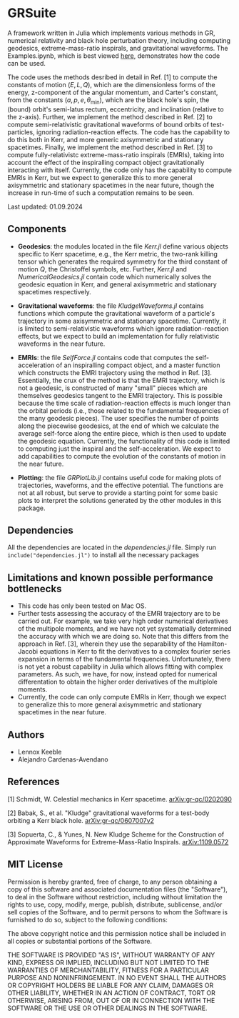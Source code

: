 # GRSuite
A framework written in Julia which implements various methods in GR, numerical relativity and black hole perturbation theory, including computing geodesics, extreme-mass-ratio inspirals, and gravitational waveforms. The Examples.ipynb, which is best viewed [here](https://nbviewer.org/github/lennoxkeeble/NumericalRelativity/blob/main/Examples.ipynb), demonstrates how the code can be used.

The code uses the methods desribed in detail in Ref. [1] to compute the constants of motion $(E, L, Q)$, which are the dimensionless forms of the energy, z-component of the angular momentum, and Carter's constant, from the constants $(a, p, e, θ_\text{min})$, which are the black hole's spin, the (bound) orbit's semi-latus rectum, eccentricity, and inclination (relative to the z-axis). Further, we implement the method described in Ref. [2] to compute semi-relativistic gravitational waveforms of bound orbits of test-particles, ignoring radiation-reaction effects. The code has the capability to do this both in Kerr, and more generic axisymmetric and stationary spacetimes. Finally, we implement the method described in Ref. [3] to compute fully-relativistc extreme-mass-ratio inspirals (EMRIs), taking into account the effect of the inspiralling compact object gravitationally interacting with itself. Currently, the code only has the capability to compute EMRIs in Kerr, but we expect to generalize this to more general axisymmetric and stationary spacetimes in the near future, though the increase in run-time of such a computation remains to be seen.

Last updated: 01.09.2024

## Components ##

* **Geodesics**: the modules located in the file <em>Kerr.jl</em> define various objects specific to Kerr spacetime, e.g., the Kerr metric, the two-rank killing tensor which generates the required symmetry for the third constant of motion $Q$, the Christoffel symbols, etc. Further,  <em>Kerr.jl</em> and <em>NumericalGeodesics.jl</em> contain code which numerically solves the geodesic equation in Kerr, and general axisymmetric and stationary spacetimes respectively.

* **Gravitational waveforms**: the file <em>KludgeWaveforms.jl</em> contains functions which compute the gravitational waveform of a particle's trajectory in some axisymmetric and stationary spacetime. Currently, it is limited to semi-relativistic waveforms which ignore radiation-reaction effects, but we expect to build an implementation for fully relativistic waveforms in the near future.

* **EMRIs**: the file <em>SelfForce.jl</em> contains code that computes the self-acceleration of an inspiralling compact object, and a master function which constructs the EMRI trajectory using the method in Ref. [3]. Essentially, the crux of the method is that the EMRI trajectory, which is not a geodesic, is constructed of many "small" pieces which are themselves geodesics tangent to the EMRI trajectory. This is possible because the time scale of radiation-reaction effects is much longer than the orbital periods (i.e., those related to the fundamental frequencies of the many geodesic pieces). The user specifies the number of points along the piecewise geodesics, at the end of which we calculate the average self-force along the entire piece, which is then used to update the geodesic equation. Currently, the functionality of this code is limited to computing just the inspiral and the self-acceleration. We expect to add capabilities to compute the evolution of the constants of motion in the near future.

* **Plotting**: the file <em>GRPlotLib.jl</em> contains useful code for making plots of trajectories, waveforms, and the effective potential. The functions are not at all robust, but serve to provide a starting point for some basic plots to interpret the solutions generated by the other modules in this package.  

## Dependencies ##

All the dependencies are located in the <em>dependencies.jl</em> file. Simply run <code> include("dependencies.jl")</code> to install all the necessary packages

## Limitations and known possible performance bottlenecks ##

* This code has only been tested on Mac OS.
* Further tests assessing the accuracy of the EMRI trajectory are to be carried out. For example, we take very high order numerical derivatives of the multipole moments, and we have not yet systematially determined the accuracy with which we are doing so. Note that this differs from the approach in Ref. [3], wherein they use the separability of the Hamilton-Jacobi equations in Kerr to fit the derivatives to a complex fourier series expansion in terms of the fundamental frequencies. Unfortunately, there is not yet a robust capability in Julia which allows fitting with complex parameters. As such, we have, for now, instead opted for numerical differentation to obtain the higher order derivatives of the multiplole moments.
* Currently, the code can only compute EMRIs in Kerr, though we expect to generalize this to more general axisymmetric and stationary spacetimes in the near future.

## Authors ##

- Lennox Keeble
- Alejandro Cardenas-Avendano 

## References ##
[1] Schmidt, W. Celestial mechanics in Kerr spacetime. [arXiv:gr-qc/0202090](https://arxiv.org/abs/gr-qc/0202090)

[2] Babak, S., et al. "Kludge" gravitational waveforms for a test-body orbiting a Kerr black hole. [arXiv:gr-qc/0607007v2](https://arxiv.org/abs/gr-qc/0607007v2)

[3] Sopuerta, C., & Yunes, N. New Kludge Scheme for the Construction of Approximate Waveforms for Extreme-Mass-Ratio Inspirals. [arXiv:1109.0572](https://arxiv.org/abs/1109.0572)

## MIT License

Permission is hereby granted, free of charge, to any person obtaining a copy of this 
software and associated documentation files (the "Software"), to deal in the Software 
without restriction, including without limitation the rights to use, copy, modify, merge, 
publish, distribute, sublicense, and/or sell copies of the Software, and to permit 
persons to whom the Software is furnished to do so, subject to the following conditions:

The above copyright notice and this permission notice shall be included in all copies 
or substantial portions of the Software.

THE SOFTWARE IS PROVIDED "AS IS", WITHOUT WARRANTY OF ANY KIND, EXPRESS OR IMPLIED, 
INCLUDING BUT NOT LIMITED TO THE WARRANTIES OF MERCHANTABILITY, FITNESS FOR A PARTICULAR 
PURPOSE AND NONINFRINGEMENT. IN NO EVENT SHALL THE AUTHORS OR COPYRIGHT HOLDERS BE LIABLE 
FOR ANY CLAIM, DAMAGES OR OTHER LIABILITY, WHETHER IN AN ACTION OF CONTRACT, TORT OR OTHERWISE, 
ARISING FROM, OUT OF OR IN CONNECTION WITH THE SOFTWARE OR THE USE OR OTHER DEALINGS IN 
THE SOFTWARE.
